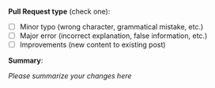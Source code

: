 **Pull Request type** (check one):
- [ ] Minor typo (wrong character, grammatical mistake, etc.)
- [ ] Major error (incorrect explanation, false information, etc.)
- [ ] Improvements (new content to existing post)

**Summary**:

_Please summarize your changes here_
